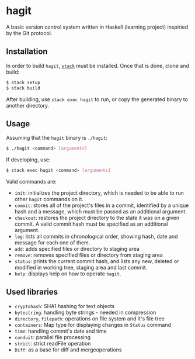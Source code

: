 # hagit

A basic version control system written in Haskell (learning project) inspiried by the Git protocol.

## Installation

In order to build `hagit`, [`stack`](http://docs.haskellstack.org/en/stable/README.html) must be installed.  Once that is done, clone and build:
```bash
$ stack setup
$ stack build
```
After building, use `stack exec hagit` to run, or copy the generated binary to another directory.

## Usage

Assuming that the `hagit` binary is `./hagit`:
```bash
$ ./hagit <command> [arguments]
```

If developing, use:
```bash
$ stack exec hagit <command> [arguments]
```

Valid commands are:

- `init`: initializes the project directory, which is needed to be able to run other `hagit` commands on it.
- `commit`: stores all of the project's files in a commit, identified by a unique hash and a message, which must be passed as an additional argument.
- `checkout`: restores the project directory to the state it was on a given commit.  A valid commit hash must be specified as an additional argument.
- `log`: lists all commits in chronological order, showing hash, date and message for each one of them.
- `add`: adds specified files or directory to staging area
- `remove`: removes specified files or directory from staging area
- `status`: prints the current commit hash, and lists any new, deleted or modified in working tree, staging area and last commit.
- `help`: displays help on how to operate `hagit`.

## Used libraries

- `cryptohash`: SHA1 hashing for text objects
- `bytestring`: handling byte strings - needed in compression
- `directory`, `filepath`: operations on file system and it's file tree
- `containers`: Map type for displaying changes in `Status` command
- `time`: handling commit's date and time
- `conduit`: parallel file processing
- `strict`: strict readFile operation
- `Diff`: as a base for diff and mergeoperations

